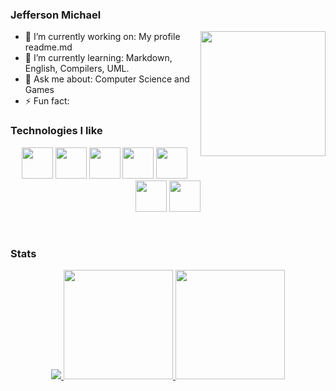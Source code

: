 
### Jefferson Michael
<p>
  <a href="https://spotify-github-profile.vercel.app/api/view?uid=jeffersonjpr&redirect=true">
    <img align="right" width="200" src="https://spotify-github-profile.vercel.app/api/view?uid=jeffersonjpr&cover_image=true">
  </a>

- 🔭 I’m currently working on: My profile readme.md
- 🌱 I’m currently learning: Markdown, English, Compilers, UML.
- 💬 Ask me about: Computer Science and Games
- ⚡ Fun fact:
</p>

### Technologies I like
<p align="center">
<img src="https://www.archlinux.org/logos/archlinux-icon-crystal-64.svg" width="50px" height="50px"/>
<img src="https://devicon.dev/devicon.git/icons/java/java-original.svg" width="50px" height="50px"/>
<img src="https://devicon.dev/devicon.git/icons/c/c-original.svg" width="50px" height="50px"/>
<img src="https://devicon.dev/devicon.git/icons/python/python-original.svg" width="50px" height="50px"/>
<img src="https://devicon.dev/devicon.git/icons/cplusplus/cplusplus-original.svg" width="50px" height="50px"/>
<img src="https://devicon.dev/devicon.git/icons/atom/atom-original.svg" width="50px" height="50px"/>
<img src="https://devicon.dev/devicon.git/icons/github/github-original.svg" width="50px" height="50px"/>

</p>
<br>

### Stats

<a href="https://github.com/jeffersonjpr">
  <p align="center">
    <img src="https://github-profile-trophy.vercel.app/?username=jeffersonjpr&theme=onedark"/>
    <img src="https://github-readme-stats.vercel.app/api/top-langs/?username=jeffersonjpr&layout=compact&langs_count=8&theme=chartreuse-dark" height="175px"/>
    <img src="https://github-readme-stats.vercel.app/api?username=jeffersonjpr&theme=chartreuse-dark" height="175px"/>
  </p>
</a>

[jeffersonjpr]: https://github.com/jeffersonjpr


<!--
**jeffersonjpr/jeffersonjpr** is a ✨ _special_ ✨ repository because its `README.md` (this file) appears on your GitHub profile.

Here are some ideas to get you started:

- 🔭 I’m currently working on ...
- 🌱 I’m currently learning ...
- 👯 I’m looking to collaborate on ...
- 🤔 I’m looking for help with ...
- 💬 Ask me about ...
- 📫 How to reach me: ...
- 😄 Pronouns: ...
- ⚡ Fun fact: ...

<p align="center">
    <img src="https://spotify-github-profile.vercel.app/api/view?uid=jeffersonjpr&cover_image=true"/>
</p>

wakatime
-->
